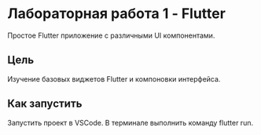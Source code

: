 # Лабораторная работа 1 - Flutter

Простое Flutter приложение с различными UI компонентами.

## Цель
Изучение базовых виджетов Flutter и компоновки интерфейса.

## Как запустить
Запустить проект в VSCode.
В терминале выполнить команду flutter run.